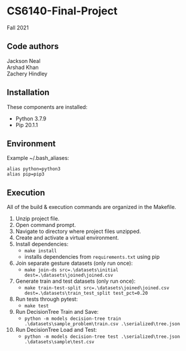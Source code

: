 # CS6140-Final-Project

Fall 2021

Code authors
-----------
Jackson Neal  
Arshad Khan  
Zachery Hindley

Installation
------------
These components are installed:

- Python 3.7.9
- Pip 20.1.1

Environment
-----------
Example ~/.bash_aliases:

```
alias python=python3
alias pip=pip3
```

Execution
---------
All of the build & execution commands are organized in the Makefile.

1) Unzip project file.
2) Open command prompt.
3) Navigate to directory where project files unzipped.
4) Create and activate a virtual environment.
5) Install dependencies:
    - `make install`
    - installs dependencies from `requirements.txt` using pip
6) Join separate gesture datasets (only run once):
    - `make join-ds src=.\datasets\initial dest=.\datasets\joined\joined.csv`
7) Generate train and test datasets (only run once):
    - `make train-test-split src=.\datasets\joined\joined.csv dest=.\datasets\train_test_split test_pct=0.20`
8) Run tests through pytest:
    - `make test`
9) Run DecisionTree Train and Save:
    - `python -m models decision-tree train .\datasets\sample_problem\train.csv .\serialized\tree.json`
10) Run DecisionTree Load and Test:
    - `python -m models decision-tree test .\serialized\tree.json .\datasets\sample\test.csv`
